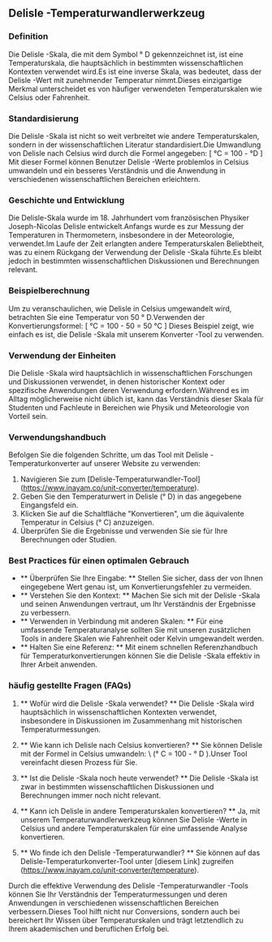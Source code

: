 ## Delisle -Temperaturwandlerwerkzeug

### Definition
Die Delisle -Skala, die mit dem Symbol ° D gekennzeichnet ist, ist eine Temperaturskala, die hauptsächlich in bestimmten wissenschaftlichen Kontexten verwendet wird.Es ist eine inverse Skala, was bedeutet, dass der Delisle -Wert mit zunehmender Temperatur nimmt.Dieses einzigartige Merkmal unterscheidet es von häufiger verwendeten Temperaturskalen wie Celsius oder Fahrenheit.

### Standardisierung
Die Delisle -Skala ist nicht so weit verbreitet wie andere Temperaturskalen, sondern in der wissenschaftlichen Literatur standardisiert.Die Umwandlung von Delisle nach Celsius wird durch die Formel angegeben:
\[ °C = 100 - °D \]
Mit dieser Formel können Benutzer Delisle -Werte problemlos in Celsius umwandeln und ein besseres Verständnis und die Anwendung in verschiedenen wissenschaftlichen Bereichen erleichtern.

### Geschichte und Entwicklung
Die Delisle-Skala wurde im 18. Jahrhundert vom französischen Physiker Joseph-Nicolas Delisle entwickelt.Anfangs wurde es zur Messung der Temperaturen in Thermometern, insbesondere in der Meteorologie, verwendet.Im Laufe der Zeit erlangten andere Temperaturskalen Beliebtheit, was zu einem Rückgang der Verwendung der Delisle -Skala führte.Es bleibt jedoch in bestimmten wissenschaftlichen Diskussionen und Berechnungen relevant.

### Beispielberechnung
Um zu veranschaulichen, wie Delisle in Celsius umgewandelt wird, betrachten Sie eine Temperatur von 50 ° D.Verwenden der Konvertierungsformel:
\[ °C = 100 - 50 = 50 °C \]
Dieses Beispiel zeigt, wie einfach es ist, die Delisle -Skala mit unserem Konverter -Tool zu verwenden.

### Verwendung der Einheiten
Die Delisle -Skala wird hauptsächlich in wissenschaftlichen Forschungen und Diskussionen verwendet, in denen historischer Kontext oder spezifische Anwendungen deren Verwendung erfordern.Während es im Alltag möglicherweise nicht üblich ist, kann das Verständnis dieser Skala für Studenten und Fachleute in Bereichen wie Physik und Meteorologie von Vorteil sein.

### Verwendungshandbuch
Befolgen Sie die folgenden Schritte, um das Tool mit Delisle -Temperaturkonverter auf unserer Website zu verwenden:
1. Navigieren Sie zum [Delisle-Temperaturwandler-Tool] (https://www.inayam.co/unit-converter/temperature).
2. Geben Sie den Temperaturwert in Delisle (° D) in das angegebene Eingangsfeld ein.
3. Klicken Sie auf die Schaltfläche "Konvertieren", um die äquivalente Temperatur in Celsius (° C) anzuzeigen.
4. Überprüfen Sie die Ergebnisse und verwenden Sie sie für Ihre Berechnungen oder Studien.

### Best Practices für einen optimalen Gebrauch
- ** Überprüfen Sie Ihre Eingabe: ** Stellen Sie sicher, dass der von Ihnen eingegebene Wert genau ist, um Konvertierungsfehler zu vermeiden.
- ** Verstehen Sie den Kontext: ** Machen Sie sich mit der Delisle -Skala und seinen Anwendungen vertraut, um Ihr Verständnis der Ergebnisse zu verbessern.
- ** Verwenden in Verbindung mit anderen Skalen: ** Für eine umfassende Temperaturanalyse sollten Sie mit unseren zusätzlichen Tools in andere Skalen wie Fahrenheit oder Kelvin umgewandelt werden.
- ** Halten Sie eine Referenz: ** Mit einem schnellen Referenzhandbuch für Temperaturkonvertierungen können Sie die Delisle -Skala effektiv in Ihrer Arbeit anwenden.

### häufig gestellte Fragen (FAQs)

1. ** Wofür wird die Delisle -Skala verwendet? **
Die Delisle -Skala wird hauptsächlich in wissenschaftlichen Kontexten verwendet, insbesondere in Diskussionen im Zusammenhang mit historischen Temperaturmessungen.

2. ** Wie kann ich Delisle nach Celsius konvertieren? **
Sie können Delisle mit der Formel in Celsius umwandeln: \ (° C = 100 - ° D \).Unser Tool vereinfacht diesen Prozess für Sie.

3. ** Ist die Delisle -Skala noch heute verwendet? **
Die Delisle -Skala ist zwar in bestimmten wissenschaftlichen Diskussionen und Berechnungen immer noch nicht relevant.

4. ** Kann ich Delisle in andere Temperaturskalen konvertieren? **
Ja, mit unserem Temperaturwandlerwerkzeug können Sie Delisle -Werte in Celsius und andere Temperaturskalen für eine umfassende Analyse konvertieren.

5. ** Wo finde ich den Delisle -Temperaturwandler? **
Sie können auf das Delisle-Temperaturkonverter-Tool unter [diesem Link] zugreifen (https://www.inayam.co/unit-converter/temperature).

Durch die effektive Verwendung des Delisle -Temperaturwandler -Tools können Sie Ihr Verständnis der Temperaturmessungen und deren Anwendungen in verschiedenen wissenschaftlichen Bereichen verbessern.Dieses Tool hilft nicht nur Conversions, sondern auch bei bereichert Ihr Wissen über Temperaturskalen und trägt letztendlich zu Ihrem akademischen und beruflichen Erfolg bei.